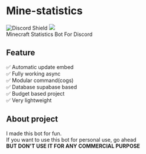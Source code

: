 # Mine-statistics
<img src="https://discord.com/api/guilds/1292780177218080798/widget.png?style=shield" alt="Discord Shield"/> <a href="https://discord.com/oauth2/authorize?client_id=971570577057935390"><img src="https://img.shields.io/badge/Click_here-To_invite_bot-blue"></a><br>
Minecraft Statistics Bot For Discord

## Feature
✅ Automatic update embed <br>
✅ Fully working async <br>
✅ Modular command(cogs) <br> 
✅ Database supabase based <br>
✅ Budget based project <br>
✅ Very lightweight

## About project
I made this bot for fun. <br>
If you want to use this bot for personal use, go ahead <br>
**BUT DON'T USE IT FOR ANY COMMERCIAL PURPOSE**
